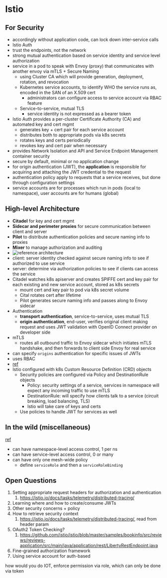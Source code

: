 # Istio

## For Security
- accordingly without application code, can lock down inter-service calls
- Istio Auth
- trust the endpoints, not the network
- strong mutual authentication based on service identity and service level authorization
- service in a pod to speak with Envoy (proxy) that communicates with another envoy via mTLS + Secure Naming
    * using Cluster CA which will provide generation, deployment, rotation, and revocation
    * Kubernetes service accounts, to identify WHO the service runs as, encoded in the SAN of an X.509 cert
        * administrators can configure access to service account via RBAC feature
    * Service-to-service, mutual TLS
        * service identity is not expressed as a bearer token
- Istio Auth provides a per-cluster Certificate Authority (CA) and automated key and cert mgmt
    * generates key + cert pair for each service account
    * distributes both to appropriate pods via k8s secrets
    * rotates keys and certs periodically
    * revokes key and cert pair when necessary
- provides Network Isolation and API and Service Endpoint Management container security
- secure by default, minimal or no application change
- for origin authentication (JWT), the **application** is responsible for acquiring and attaching the JWT credential to the request
- authentication policy apply to requests that a service receives, but done through configuration settings
- service accounts are for processes which run in pods (local to namespace), user accounts are for humans (global)

## High-level Architecture
- **Citadel** for key and cert mgmt
- **Sidecar and perimeter proxies** for secure communication between client and server
- **Pilot** to distribute authentication policies and secure naming info to proxies
- **Mixer** to manage authorization and auditing
- ![reference architecture](https://preliminary.istio.io/docs/concepts/security/architecture.svg)
- client: server identity checked against secure naming info to see if authorized to use service
- server: determine via authorization policies to see if clients can access the service
- Citadel watches k8s apiserver and creates SPIFFE cert and key pair for each existing and new service account, stored as k8s secrets
    * mount cert and key pair to pod via k8s secret volume
    * Cital rotates cert after lifetime
    * Pilot generates secure naming info and passes along to Envoy sidecar
- Authentication
    * **transport authentication**, service-to-service, uses mutual TLS
    * **origin authentication**, end-user, verifies original client making request and uses JWT validation with OpenID Connect provider on developer side
- mTLS
    * routes all outbound traffic to Envoy sidecar which initiates mTLS handshake, and then forwards to client side Envoy for real service
- can specify `origins` authentication for specific issues of JWTs 
- uses RBAC
- [ref](https://www.infoq.com/articles/istio-security-mtls-jwt)
- Istio configured with k8s Custom Resource Definition (CRD) objects
    * Security policies are configured via Policy and DestinationRule objects
        * Policy: security settings of a service, services in namespace will expect any incoming traffic to use mTLS
        * DestinationRule: will specify how clients talk to a service (circuit breaking, load balancing, TLS)
        * Istio will take care of keys and certs 
    * Use policies to handle JWT for services as well

## In the wild (miscellaneous)
[ref](https://istio.io/docs/tasks/security/role-based-access-control/)
- can have namespace-level access control, 1 per ns
- can have service-level access control, 0 or many
- can have only one mesh-wide policy
    * define `serviceRole` and then a `serviceRoleBinding`

## Open Questions
1. Setting appropriate request headers for authorization and authentication
    1. https://istio.io/docs/tasks/telemetry/distributed-tracing/
2. Learning where and how to create/consume JWTs
3. Other security concerns + policy
4. How to retrieve security context
    1. https://istio.io/docs/tasks/telemetry/distributed-tracing/, read from header param
5. OAuth2 Token Checking?
   1. https://github.com/istio/istio/blob/master/samples/bookinfo/src/reviews/reviews-application/src/main/java/application/rest/LibertyRestEndpoint.java
6. Fine-grained authorization framework
7. Using service account for auth-based

how would you do IOT, enforce permission via role, which can only be done via token